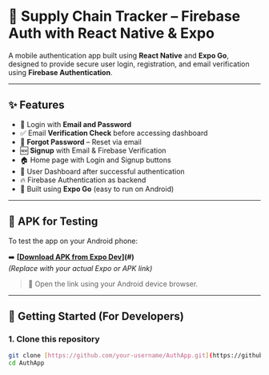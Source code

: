 # 👤 Supply Chain Tracker – Firebase Auth with React Native & Expo

A mobile authentication app built using **React Native** and **Expo Go**, designed to provide secure user login, registration, and email verification using **Firebase Authentication**.

---

## ✨ Features

- 🔐 Login with **Email and Password**
- ✅ Email **Verification Check** before accessing dashboard
- 🔁 **Forgot Password** – Reset via email
- 🆕 **Signup** with Email & Firebase Verification
- 🏠 Home page with Login and Signup buttons
- 👤 User Dashboard after successful authentication
- 🔥 Firebase Authentication as backend
- 📲 Built using **Expo Go** (easy to run on Android)

---

## 📱 APK for Testing

To test the app on your Android phone:

➡️ **[[Download APK from Expo Dev](https://expo.dev/accounts/jenny77/projects/my-auth-app/builds/7909d98d-93bf-4c07-ae7a-e43051057f0a)](#)**  
*(Replace with your actual Expo or APK link)*

> 📌 Open the link using your Android device browser.

---

## 🚀 Getting Started (For Developers)

### 1. Clone this repository

```bash
git clone [https://github.com/your-username/AuthApp.git](https://github.com/JennymayRala/supply-chain-tracker.git)
cd AuthApp
